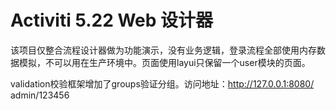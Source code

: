 # Activiti 5.22 Web 设计器

该项目仅整合流程设计器做为功能演示，没有业务逻辑，登录流程全部使用内存数据模拟，不可以用在生产环境中。页面使用layui只保留一个user模块的页面。

validation校验框架增加了groups验证分组。访问地址：http://127.0.0.1:8080/	admin/123456

